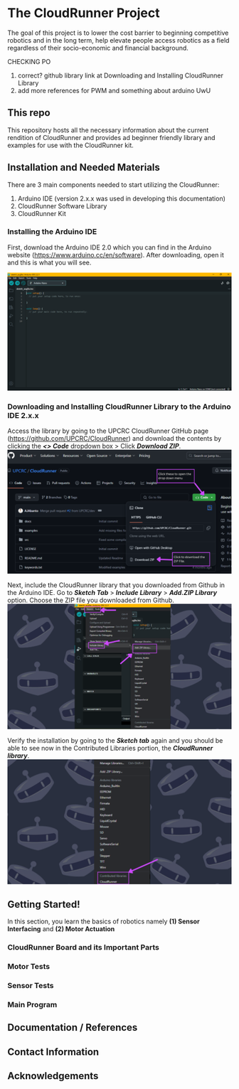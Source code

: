 # The CloudRunner Project
The goal of this project is to lower the cost barrier to beginning competitive robotics
and in the long term, help elevate people access robotics as a field regardless of their
socio-economic and financial background. 

CHECKING PO 
1. correct? github library link at Downloading and Installing CloudRunner Library
2. add more references for PWM and something about arduino UwU

## This repo
This repository hosts all the necessary information about the current rendition of CloudRunner and provides ad 
beginner friendly library and examples for use with the CloudRunner kit. 

## Installation and Needed Materials 
There are  3 main components needed to start utilizing the CloudRunner: 
1. Arduino IDE (version 2.x.x was used in developing this documentation)
2. CloudRunner Software Library
3. CloudRunner Kit

### Installing the Arduino IDE
First, download the Arduino IDE 2.0 which you can find in the Arduino website (https://www.arduino.cc/en/software).  After downloading, open it and this is what you will see. 

![Opening Arduino IDE](<Images-ReadME/Arduino Start Up.png>)

### Downloading and Installing CloudRunner Library to the Arduino IDE 2.x.x
Access the library by going to the UPCRC CloudRunner GitHub page (https://github.com/UPCRC/CloudRunner) and download the contents by clicking the ***<> Code*** dropdown box > Click ***Download ZIP***.
![Downloading CloudRunner ZIP Folder](<Images-ReadME/Downloading CloudRunner Library.png>)

Next, include the CloudRunner library that you downloaded from Github in the Arduino IDE. Go to ***Sketch Tab*** >  ***Include Library*** > ***Add.ZIP Library*** option. Choose the ZIP file you downloaded from Github.
![Installing Library in Arduino IDE](<Images-ReadME/Installing ZIP Folder.png>)

Verify the installation by going to the ***Sketch tab*** again and you should be able to see now in the Contributed Libraries portion, the ***CloudRunner library***.
![Verifying Library Installation](<Images-ReadME/Verifying Library Installation.png>)

## Getting Started!
In this section, you learn the basics of robotics namely **(1) Sensor Interfacing** and **(2) Motor Actuation**

### CloudRunner Board and its Important Parts

### Motor Tests

### Sensor Tests

### Main Program

## Documentation / References

## Contact Information

## Acknowledgements


